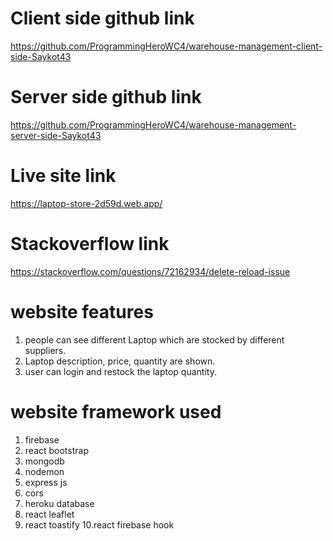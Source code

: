 # Client side github link
https://github.com/ProgrammingHeroWC4/warehouse-management-client-side-Saykot43

# Server side github link
https://github.com/ProgrammingHeroWC4/warehouse-management-server-side-Saykot43

# Live site link
https://laptop-store-2d59d.web.app/
# Stackoverflow link
https://stackoverflow.com/questions/72162934/delete-reload-issue

# website features
1. people can see different Laptop which are stocked by different suppliers.
2. Laptop description, price, quantity are shown.
3. user can login and restock the laptop quantity.

# website framework used 
1. firebase
2. react bootstrap
3. mongodb
4. nodemon
5. express js
6. cors
7. heroku database
8. react leaflet
9. react toastify
10.react firebase hook
 